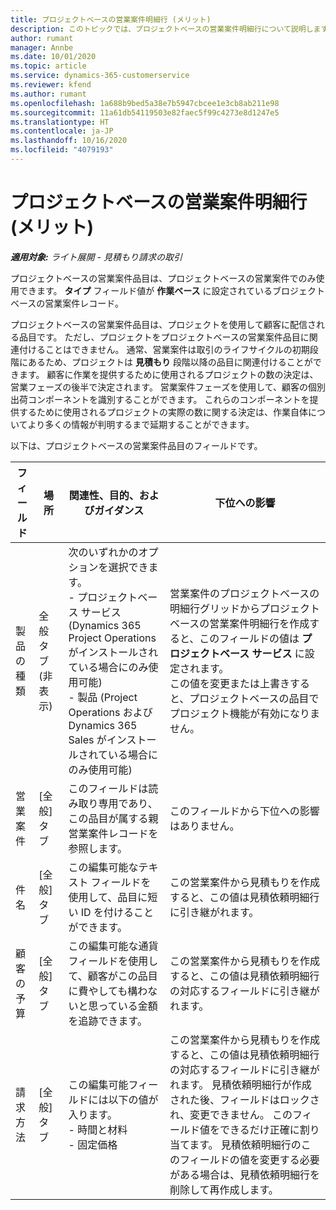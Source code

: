```yaml
---
title: プロジェクトベースの営業案件明細行 (メリット)
description: このトピックでは、プロジェクトベースの営業案件明細行について説明します。 (メリット)
author: rumant
manager: Annbe
ms.date: 10/01/2020
ms.topic: article
ms.service: dynamics-365-customerservice
ms.reviewer: kfend
ms.author: rumant
ms.openlocfilehash: 1a688b9bed5a38e7b5947cbcee1e3cb8ab211e98
ms.sourcegitcommit: 11a61db54119503e82faec5f99c4273e8d1247e5
ms.translationtype: HT
ms.contentlocale: ja-JP
ms.lasthandoff: 10/16/2020
ms.locfileid: "4079193"
---
```

# <a name="project-based-opportunity-lines-pro"></a>プロジェクトベースの営業案件明細行 (メリット)

_**適用対象:** ライト展開 - 見積もり請求の取引_

プロジェクトベースの営業案件品目は、プロジェクトベースの営業案件でのみ使用できます。 **タイプ** フィールド値が **作業ベース** に設定されているブロジェクトベースの営業案件レコード。

プロジェクトベースの営業案件品目は、プロジェクトを使用して顧客に配信される品目です。 ただし、プロジェクトをプロジェクトベースの営業案件品目に関連付けることはできません。 通常、営業案件は取引のライフサイクルの初期段階にあるため、プロジェクトは **見積もり** 段階以降の品目に関連付けることができます。 顧客に作業を提供するために使用されるプロジェクトの数の決定は、営業フェーズの後半で決定されます。 営業案件フェーズを使用して、顧客の個別出荷コンポーネントを識別することができます。 これらのコンポーネントを提供するために使用されるプロジェクトの実際の数に関する決定は、作業自体についてより多くの情報が判明するまで延期することができます。

以下は、プロジェクトベースの営業案件品目のフィールドです。

| **フィールド** | **場所** | **関連性、目的、およびガイダンス** | **下位への影響** |
| --- | --- | --- | --- |
| 製品の種類 | 全般タブ (非表示) | 次のいずれかのオプションを選択できます。</br>- プロジェクトベース サービス (Dynamics 365 Project Operations がインストールされている場合にのみ使用可能)</br>- 製品 (Project Operations および Dynamics 365 Sales がインストールされている場合にのみ使用可能) | 営業案件のプロジェクトベースの明細行グリッドからプロジェクトベースの営業案件明細行を作成すると、このフィールドの値は **プロジェクトベース サービス** に設定されます。 <br> この値を変更または上書きすると、プロジェクトベースの品目でプロジェクト機能が有効になりません。 |
| 営業案件​​ | [全般] タブ | このフィールドは読み取り専用であり、この品目が属する親営業案件レコードを参照します。 | このフィールドから下位への影響はありません。 |
| 件名 | [全般] タブ | この編集可能なテキスト フィールドを使用して、品目に短い ID を付けることができます。 | この営業案件から見積もりを作成すると、この値は見積依頼明細行に引き継がれます。 |
| 顧客の予算 | [全般] タブ | この編集可能な通貨フィールドを使用して、顧客がこの品目に費やしても構わないと思っている金額を追跡できます。 | この営業案件から見積もりを作成すると、この値は見積依頼明細行の対応するフィールドに引き継がれます。 |
| 請求方法 | [全般] タブ | この編集可能フィールドには以下の値が入ります。</br>- 時間と材料</br>- 固定価格 | この営業案件から見積もりを作成すると、この値は見積依頼明細行の対応するフィールドに引き継がれます。 見積依頼明細行が作成された後、フィールドはロックされ、変更できません。 このフィールド値をできるだけ正確に割り当てます。 見積依頼明細行のこのフィールドの値を変更する必要がある場合は、見積依頼明細行を削除して再作成します。 |
